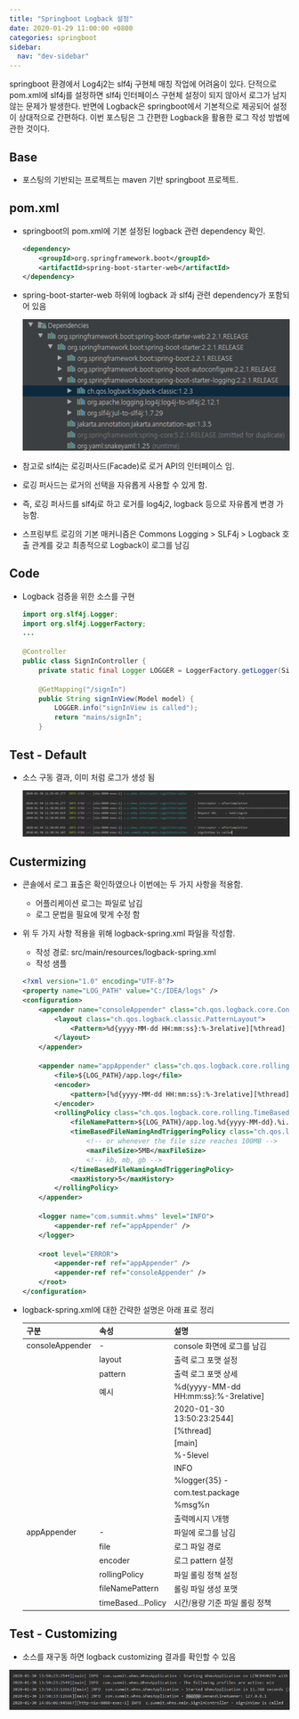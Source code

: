 ```yaml
---
title: "Springboot Logback 설정"
date: 2020-01-29 11:00:00 +0800
categories: springboot
sidebar:
  nav: "dev-sidebar"
---
```

springboot 환경에서 Log4j2는 slf4j 구현체 매칭 작업에 어려움이 있다. 단적으로 pom.xml에 slf4j를 설정하면 slf4j 인터페이스 구현체 설정이 되지 않아서 로그가 남지 않는 문제가 발생한다. 반면에 Logback은 springboot에서 기본적으로 제공되어 설정이 상대적으로 간편하다. 이번 포스팅은 그 간편한 Logback을 활용한 로그 작성 방법에 관한 것이다.

## Base
- 포스팅의 기반되는 프로젝트는 maven 기반 springboot 프로젝트.

## pom.xml
- springboot의 pom.xml에 기본 설정된 logback 관련 dependency 확인.

    ```xml
    <dependency>
        <groupId>org.springframework.boot</groupId>
        <artifactId>spring-boot-starter-web</artifactId>
    </dependency>
    ```

- spring-boot-starter-web 하위에 logback 과 slf4j 관련 dependency가 포함되어 있음

  ![logback](/assets/images/springboot-logback001.png)

- 참고로 slf4j는 로깅퍼사드(Facade)로 로거 API의 인터페이스 임.
- 로깅 퍼사드는 로거의 선택을 자유롭게 사용할 수 있게 함.
- 즉, 로깅 퍼사드를 slf4j로 하고 로거를 log4j2, logback 등으로 자유롭게 변경 가능함.
- 스프링부트 로깅의 기본 매커니즘은 Commons Logging > SLF4j > Logback 호출 관계를 갖고 최종적으로 Logback이 로그를 남김 

## Code
- Logback 검증을 위한 소스를 구현

    ```java
    import org.slf4j.Logger;
    import org.slf4j.LoggerFactory;
    ...

    @Controller
    public class SignInController {
        private static final Logger LOGGER = LoggerFactory.getLogger(SignInController.class);

        @GetMapping("/signIn")
        public String signInView(Model model) {
            LOGGER.info("signInView is called");
            return "mains/signIn";
        }
    ```

## Test - Default
- 소스 구동 결과, 이미 처럼 로그가 생성 됨

  ![logback](/assets/images/springboot-logback002.png)

## Custermizing
- 콘솔에서 로그 표출은 확인하였으나 이번에는 두 가지 사항을 적용함.
   - 어플리케이션 로그는 파일로 남김
   - 로그 문법을 필요에 맞게 수정 함
- 위 두 가지 사항 적용을 위해 logback-spring.xml 파일을 작성함.
   - 작성 경로: src/main/resources/logback-spring.xml
   - 작성 샘플
   
   ```xml
   <?xml version="1.0" encoding="UTF-8"?>
   <property name="LOG_PATH" value="C:/IDEA/logs" />
   <configuration>
       <appender name="consoleAppender" class="ch.qos.logback.core.ConsoleAppender">
           <layout class="ch.qos.logback.classic.PatternLayout">
               <Pattern>%d{yyyy-MM-dd HH:mm:ss}:%-3relative][%thread] %-5level %logger{35} - %msg%n</Pattern>
           </layout>
       </appender>
   
       <appender name="appAppender" class="ch.qos.logback.core.rolling.RollingFileAppender">
           <file>${LOG_PATH}/app.log</file>
           <encoder>
               <pattern>[%d{yyyy-MM-dd HH:mm:ss}:%-3relative][%thread] %-5level %logger{35} - %msg%n</pattern>
           </encoder>
           <rollingPolicy class="ch.qos.logback.core.rolling.TimeBasedRollingPolicy">
               <fileNamePattern>${LOG_PATH}/app.log.%d{yyyy-MM-dd}.%i.log.gz</fileNamePattern>
               <timeBasedFileNamingAndTriggeringPolicy class="ch.qos.logback.core.rolling.SizeAndTimeBasedFNATP">
                   <!-- or whenever the file size reaches 100MB -->
                   <maxFileSize>5MB</maxFileSize>
                   <!-- kb, mb, gb -->
               </timeBasedFileNamingAndTriggeringPolicy>
               <maxHistory>5</maxHistory>
           </rollingPolicy>
       </appender>
      
       <logger name="com.summit.whms" level="INFO">
           <appender-ref ref="appAppender" />
       </logger>
   
       <root level="ERROR">
           <appender-ref ref="appAppender" />
           <appender-ref ref="consoleAppender" />
       </root>
   </configuration>
   ```
  
- logback-spring.xml에 대한 간략한 설명은 아래 표로 정리

  | 구분            | 속성 | 설명                      |
  | ---             | --- | ---                       |
  | consoleAppender | -   | console 화면에 로그를 남김 | 
  |                 | layout | 출력 로그 포맷 설정 |
  |                 | pattern | 출력 로그 포맷 상세 |
  |                 | 예시    | %d{yyyy-MM-dd HH:mm:ss}:%-3relative]|
  |                 |         | 2020-01-30 13:50:23:2544] |
  |                 |         | [%thread]  |
  |                 |         | [main]     |
  |                 |         | %-5level   |
  |                 |         | INFO             |
  |                 |         | %logger{35} -    |
  |                 |         | com.test.package |
  |                 |         | %msg%n           |
  |                 |         | 출력메시지 \개행  |
  | appAppender     | -       | 파일에 로그를 남김|
  |                 | file    | 로그 파일 경로    |
  |                 | encoder | 로그 pattern 설정 |
  |                 | rollingPolicy      | 파일 롤링 정책 설정  |
  |                 | fileNamePattern    | 롤링 파일 생성 포맷  |
  |                 | timeBased...Policy | 시간/용량 기준 파일 롤링 정책 |

## Test - Customizing
- 소스를 재구동 하면 logback customizing 결과를 확인할 수 있음

![logback](/assets/images/springboot-logback003.png)
